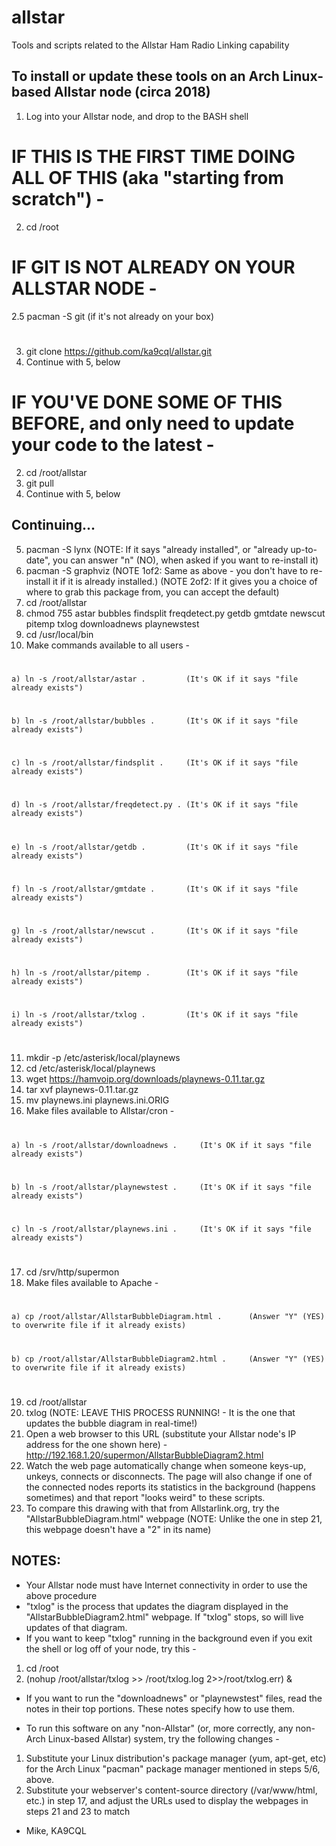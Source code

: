 # allstar
Tools and scripts related to the Allstar Ham Radio Linking capability

To install or update these tools on an Arch Linux-based Allstar node (circa 2018)
---------------------------------------------------------------------------------

1) Log into your Allstar node, and drop to the BASH shell

# IF THIS IS THE FIRST TIME DOING ALL OF THIS (aka "starting from scratch") -
2. cd /root
# IF GIT IS NOT ALREADY ON YOUR ALLSTAR NODE -
2.5 pacman -S git (if it's not already on your box)
#
3. git clone https://github.com/ka9cql/allstar.git
4. Continue with 5, below


# IF YOU'VE DONE SOME OF THIS BEFORE, and only need to update your code to the latest -
2. cd /root/allstar
3. git pull
4. Continue with 5, below


Continuing...
--------------
5) pacman -S lynx         (NOTE: If it says "already installed", or "already up-to-date", you can answer "n" (NO), when asked if you want to re-install it)
6) pacman -S graphviz     (NOTE 1of2: Same as above - you don't have to re-install it if it is already installed.)
                          (NOTE 2of2: If it gives you a choice of where to grab this package from, you can accept the default)
7) cd /root/allstar
8) chmod 755 astar bubbles findsplit freqdetect.py getdb gmtdate newscut pitemp txlog downloadnews playnewstest
9) cd /usr/local/bin
10) Make commands available to all users -
#
    a) ln -s /root/allstar/astar .         (It's OK if it says "file already exists")
#
    b) ln -s /root/allstar/bubbles .       (It's OK if it says "file already exists")
#
    c) ln -s /root/allstar/findsplit .     (It's OK if it says "file already exists")
#
    d) ln -s /root/allstar/freqdetect.py . (It's OK if it says "file already exists")
#
    e) ln -s /root/allstar/getdb .         (It's OK if it says "file already exists")
#
    f) ln -s /root/allstar/gmtdate .       (It's OK if it says "file already exists")
#
    g) ln -s /root/allstar/newscut .       (It's OK if it says "file already exists")
#
    h) ln -s /root/allstar/pitemp .        (It's OK if it says "file already exists")
#
    i) ln -s /root/allstar/txlog .         (It's OK if it says "file already exists")
#

11) mkdir -p /etc/asterisk/local/playnews
12) cd /etc/asterisk/local/playnews
13) wget https://hamvoip.org/downloads/playnews-0.11.tar.gz
14) tar xvf playnews-0.11.tar.gz
15) mv playnews.ini playnews.ini.ORIG
16) Make files available to Allstar/cron -
#
    a) ln -s /root/allstar/downloadnews .     (It's OK if it says "file already exists")
#
    b) ln -s /root/allstar/playnewstest .     (It's OK if it says "file already exists")
#
    c) ln -s /root/allstar/playnews.ini .     (It's OK if it says "file already exists")
#
17) cd /srv/http/supermon
18) Make files available to Apache -
#
    a) cp /root/allstar/AllstarBubbleDiagram.html .      (Answer "Y" (YES) to overwrite file if it already exists)
#
    b) cp /root/allstar/AllstarBubbleDiagram2.html .     (Answer "Y" (YES) to overwrite file if it already exists)
#
19) cd /root/allstar
20) txlog             (NOTE: LEAVE THIS PROCESS  RUNNING! - It is the one that updates the bubble diagram in real-time!)
21) Open a web browser to this URL (substitute your Allstar node's IP address for the one shown here) - http://192.168.1.20/supermon/AllstarBubbleDiagram2.html
22) Watch the web page automatically change when someone keys-up, unkeys, connects or disconnects.  The page will also change if one of the connected nodes reports its statistics in the background (happens sometimes) and that report "looks weird" to these scripts.
23) To compare this drawing with that from Allstarlink.org, try the "AllstarBubbleDiagram.html" webpage (NOTE: Unlike the one in step 21, this webpage doesn't have a "2" in its name)


NOTES:
--------------
*  Your Allstar node must have Internet connectivity in order to use the above procedure
*  "txlog" is the process that updates the diagram displayed in the "AllstarBubbleDiagram2.html" webpage. If "txlog" stops, so will live updates of that diagram.
*  If you want to keep "txlog" running in the background even if you exit the shell or log off of your node, try this -

1) cd /root
2) (nohup /root/allstar/txlog >> /root/txlog.log 2>>/root/txlog.err) &

* If you want to run the "downloadnews" or "playnewstest" files, read the notes in their top portions. These notes specify how to use them.

* To run this software on any "non-Allstar" (or, more correctly, any non-Arch Linux-based Allstar) system, try the following changes -

1) Substitute your Linux distribution's package manager (yum, apt-get, etc) for the Arch Linux "pacman" package manager mentioned in steps 5/6, above.
2) Substitute your webserver's content-source directory (/var/www/html, etc.) in step 17, and adjust the URLs used to display the webpages in steps 21 and 23 to match


- Mike, KA9CQL
